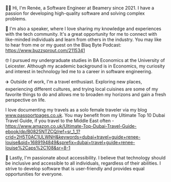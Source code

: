 👩‍💻 Hi, I'm  Renée, a Software Engineer at Beamery since 2021. I have a passion for developing high-quality software and solving complex problems.

🎤 I'm also a speaker, where I love sharing my knowledge and experiences with the tech community. It's a great opportunity for me to connect with like-minded individuals and learn from others in the industry. You may like to hear from me or my guest on the Blaq Byte Podcast: https://www.buzzsprout.com/2115341 

🤓 I pursued my undergraduate studies in BA Economics at the University of Leicester. Although my academic background is in Economics, my curiosity and interest in technology led me to a career in software engineering.

✈️ Outside of work, I'm a travel enthusiast. Exploring new places, experiencing different cultures, and trying local cuisines are some of my favorite things to do and allows me to broaden my horizons and gain a fresh perspective on life. 

I love documenting my travels as a solo female traveler via my blog www.passportpages.co.uk. You may benefit from my Ultimate Top 10 Dubai Travel Guide, if you travel to the Middle East often - https://www.amazon.co.uk/Ultimate-Top-Dubai-Travel-Guide-ebook/dp/B0825NTZCQ/ref=sr_1_1?crid=2H5T0AC1ULWNH&keywords=dubai+travel+guide+renee-louise&qid=1689194849&sprefix=dubai+travel+guide+renee-louise%2Caps%2C108&sr=8-1

🤝 Lastly, I'm passionate about accessibility. I believe that technology should be inclusive and accessible to all individuals, regardless of their abilities. I strive to develop software that is user-friendly and provides equal opportunities for everyone.

